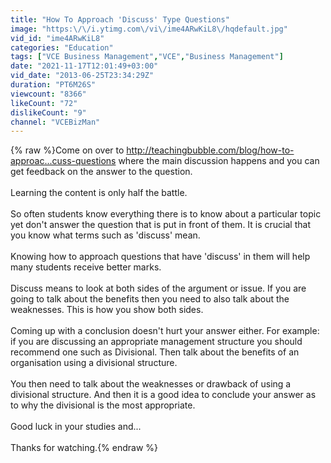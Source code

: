 ```yaml
---
title: "How To Approach 'Discuss' Type Questions"
image: "https:\/\/i.ytimg.com\/vi\/ime4ARwKiL8\/hqdefault.jpg"
vid_id: "ime4ARwKiL8"
categories: "Education"
tags: ["VCE Business Management","VCE","Business Management"]
date: "2021-11-17T12:01:49+03:00"
vid_date: "2013-06-25T23:34:29Z"
duration: "PT6M26S"
viewcount: "8366"
likeCount: "72"
dislikeCount: "9"
channel: "VCEBizMan"
---
```

{% raw %}Come on over to <a rel="nofollow" target="blank" href="http://teachingbubble.com/blog/how-to-approac...cuss-questions">http://teachingbubble.com/blog/how-to-approac...cuss-questions</a> where the main discussion happens and you can get feedback on the answer to the question.<br /><br />Learning the content is only half the battle.<br /><br />So often students know everything there is to know about a particular topic yet don't answer the question that is put in front of them. It is crucial that you know what terms such as 'discuss' mean.<br /><br />Knowing how to approach questions that have 'discuss' in them will help many students receive better marks. <br /><br />Discuss means to look at both sides of the argument or issue. If you are going to talk about the benefits then you need to also talk about the weaknesses. This is how you show both sides. <br /><br />Coming up with a conclusion doesn't hurt your answer either. For example: if you are discussing an appropriate management structure you should recommend one such as Divisional. Then talk about the benefits of an organisation using a divisional structure. <br /><br />You then need to talk about the weaknesses or drawback of using a divisional structure. And then it is a good idea to conclude your answer as to why the divisional is the most appropriate.<br /><br />Good luck in your studies and...<br /><br />Thanks for watching.{% endraw %}
